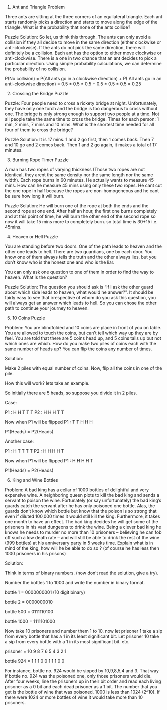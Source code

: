 1. Ant and Triangle Problem

Three ants are sitting at the three corners of an equilateral triangle. Each ant starts 
randomly picks a direction and starts to move along the edge of the triangle. 
What is the probability that none of the ants collide?

Puzzle Solution:
So let‚ us think this through. The ants can only avoid a collision if they all decide 
to move in the same direction (either clockwise or anti-clockwise). 
If the ants do not pick the same direction, there will definitely be a collision. 
Each ant has the option to either move clockwise or anti-clockwise. 
There is a one in two chance that an ant decides to pick a particular direction. 
Using simple probability calculations, we can determine the probability of no collision.

P(No collision) = 
P(All ants go in a clockwise direction) + P( All ants go in an anti-clockwise direction) 
= 0.5 * 0.5 * 0.5 + 0.5 * 0.5 * 0.5 = 0.25

2. Crossing the Bridge Puzzle

Puzzle: Four people need to cross a rickety bridge at night. 
Unfortunately, they have only one torch and the bridge is too dangerous to cross 
without one. The bridge is only strong enough to support two people at a time. 
Not all people take the same time to cross the bridge. 
Times for each person: 1 min, 2 mins, 7 mins and 10 mins. 
What is the shortest time needed for all four of them to cross the bridge?

Puzzle Solution:
It is 17 mins.
1 and 2 go first, then 1 comes back. Then 7 and 10 go and 2 comes back. 
Then 1 and 2 go again, it makes a total of 17 minutes.

3. Burning Rope Timer Puzzle

A man has two ropes of varying thickness (Those two ropes are not identical, 
they arent the same density nor the same length nor the same width). 
Each rope burns in 60 minutes. He actually wants to measure 45 mins. 
How can he measure 45 mins using only these two ropes.
He cant cut the one rope in half because the ropes are non-homogeneous 
and he cant be sure how long it will burn.

Puzzle Solution:
He will burn one of the rope at both the ends and the second rope at one end. 
After half an hour, the first one burns completely and at this point of time, 
he will burn the other end of the second rope so now it will take 15 mins more 
to completely burn. so total time is 30+15 i.e. 45mins.

4. Heaven or Hell Puzzle

You are standing before two doors. One of the path leads to heaven and the other 
one leads to hell. There are two guardians, one by each door. 
You know one of them always tells the truth and the other always lies, but you don’t 
know who is the honest one and who is the liar.

You can only ask one question to one of them in order to find the way to heaven. 
What is the question?


Puzzle Solution:
The question you should ask is “If I ask the other guard about which side leads to heaven,
 what would he answer?”. It should be fairly easy to see that irrespective of whom do you
ask this question, you will always get an answer which leads to hell. 
So you can chose the other path to continue your journey to heaven.

5. 10 Coins Puzzle

Problem: You are blindfolded and 10 coins are place in front of you on table. 
You are allowed to touch the coins, but can’t tell which way up they are by feel. 
You are told that there are 5 coins head up, and 5 coins tails up but not which ones 
are which. How do you make two piles of coins each with the same number of heads up? 
You can flip the coins any number of times.	

Solution:

Make 2 piles with equal number of coins. Now, flip all the coins in one of the pile.

How this will work? lets take an example.

So initially there are 5 heads, so suppose you divide it in 2 piles.

Case:

P1 : H H T T T
P2 : H H H T T

Now when P1 will be flipped
P1 : T T H H H

P1(Heads) = P2(Heads)

Another case:

P1 : H T T T T
P2 : H H H H T

Now when P1 will be flipped
P1 : H H H H T

P1(Heads) = P2(Heads)

6. King and Wine Bottles

Problem:
A bad king has a cellar of 1000 bottles of delightful and very expensive wine. 
A neighboring queen plots to kill the bad king and sends a servant to poison the wine. 
Fortunately (or say unfortunately) the bad king’s guards catch the servant after he has 
only poisoned one bottle. Alas, the guards don’t know which bottle but know that the poison
is so strong that even if diluted 100,000 times it would still kill the king. 
Furthermore, it takes one month to have an effect. The bad king decides he will get some
of the prisoners in his vast dungeons to drink the wine. Being a clever bad king he 
knows he needs to murder no more than 10 prisoners – believing he can fob off such a 
low death rate – and will still be able to drink the rest of the wine (999 bottles) at 
his anniversary party in 5 weeks time. Explain what is in mind of the king, 
how will he be able to do so ? (of course he has less then 1000 prisoners in his prisons)

Solution:

Think in terms of binary numbers. (now don’t read the solution, give a try).

Number the bottles 1 to 1000 and write the number in binary format.

bottle 1 = 0000000001 (10 digit binary)

bottle 2 = 0000000010

bottle 500 = 0111110100

bottle 1000 = 1111101000

Now take 10 prisoners and number them 1 to 10, now let prisoner 1 take a sip from every
 bottle that has a 1 in its least significant bit. Let prisoner 10 take a sip from every 
 bottle with a 1 in its most significant bit. etc.

prisoner = 10 9 8 7 6 5 4 3 2 1

bottle 924 = 1 1 1 0 0 1 1 1 0 0

For instance, bottle no. 924 would be sipped by 10,9,8,5,4 and 3. 
That way if bottle no. 924 was the poisoned one, only those prisoners would die.
After four weeks, line the prisoners up in their bit order and read each living prisoner
 as a 0 bit and each dead prisoner as a 1 bit. The number that you get is the bottle of 
 wine that was poisoned.
1000 is less than 1024 (2^10). If there were 1024 or more bottles of wine it would take 
more than 10 prisoners.

